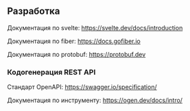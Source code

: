 ## Разработка

Документация по svelte: https://svelte.dev/docs/introduction

Документация по fiber: https://docs.gofiber.io

Документация по protobuf: https://protobuf.dev

### Кодогенерация REST API

Стандарт OpenAPI: https://swagger.io/specification/

Документация по инструменту: https://ogen.dev/docs/intro/
